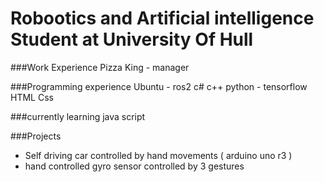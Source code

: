# Robootics and Artificial intelligence Student at University Of Hull

###Work Experience 
Pizza King - manager

###Programming experience
Ubuntu - ros2
c#
c++
python - tensorflow
HTML
Css

###currently learning 
java script

###Projects
- Self driving car controlled by hand movements ( arduino uno r3 )
- hand controlled gyro sensor controlled by 3 gestures
